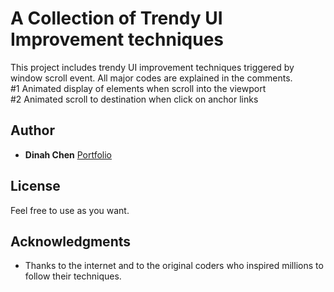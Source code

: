 # A Collection of Trendy UI Improvement techniques

This project includes trendy UI improvement techniques triggered by window scroll event. All major codes are explained in the comments.  <br>#1 Animated display of elements when scroll into the viewport<br>#2 Animated scroll to destination when click on anchor links

## Author

* **Dinah Chen**  [Portfolio](http://dinahchen.rocks)

## License

Feel free to use as you want.

## Acknowledgments

* Thanks to the internet and to the original coders who inspired millions to follow their techniques.
